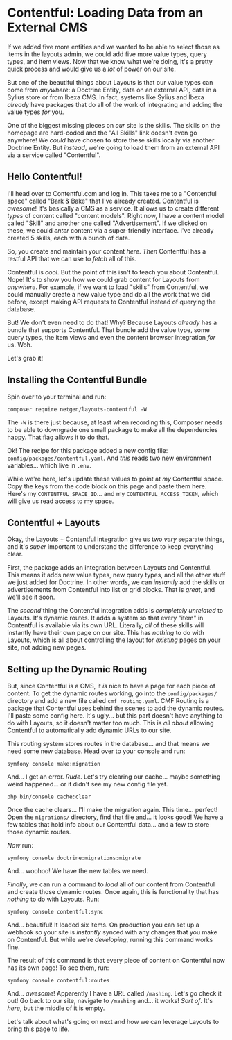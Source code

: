 # Contentful: Loading Data from an External CMS

If we added five more entities and we wanted to be able to select those as items
in the layouts admin, we could add five more value types, query types, and item views.
Now that we know what we're doing, it's a pretty quick process and would give us a
*lot* of power on our site.

But one of the beautiful things about Layouts is that our value types can come from
*anywhere*: a Doctrine Entity, data on an external API, data in a Sylius store or
from Ibexa CMS. In fact, systems like Sylius and Ibexa *already* have packages that
do all of the work of integrating and adding the value types *for* you.

One of the biggest missing pieces on *our* site is the skills. The skills
on the homepage are hard-coded and the "All Skills" link doesn't even go anywhere!
We *could* have chosen to store these skills locally via another Doctrine Entity.
But *instead*, we're going to load them from an external API via a service called
"Contentful".

## Hello Contentful!

I'll head over to Contentful.com and log in. This takes me to a "Contentful space"
called "Bark & Bake" that I've already created. Contentful is *awesome*! It's
basically a CMS as a service. It allows us to create different *types* of content
called "content models". Right now, I have a content model called "Skill" and another
one called "Advertisement". If we clicked on these, we could *enter* content via a
super-friendly interface. I've already created 5 skills, each with a bunch of data.

So, you create and maintain your content *here*. *Then* Contentful has a restful
API that we can use to *fetch* all of this.

Contentful is *cool*. But the point of this isn't to teach you about Contentful.
Nope! It's to show you how we could grab content for Layouts from *anywhere*. For
example, if we want to load "skills" from Contentful, we could manually create a
new value type and do all the work that we did before, except making API requests
to Contentful instead of querying the database.

But! We don't even need to do that! Why? Because Layouts *already* has a bundle
that supports Contentful. That bundle add the value type, some query types, the
item views and even the content browser integration *for* us. Woh.

Let's grab it!

## Installing the Contentful Bundle

Spin over to your terminal and run:

```terminal
composer require netgen/layouts-contentful -W
```

The `-W` is there just because, at least when recording this, Composer needs to be
able to downgrade one small package to make all the dependencies happy. That flag
allows it to do that.

Ok! The recipe for this package added a new config file:
`config/packages/contentful.yaml`. And *this* reads two new environment variables...
which live in `.env`.

While we're here, let's update these values to point at *my* Contentful space.
Copy the keys from the code block on this page and paste them here. Here's my
`CONTENTFUL_SPACE_ID`... and my `CONTENTFUL_ACCESS_TOKEN`, which will give us
read access to my space.

## Contentful + Layouts

Okay, the Layouts + Contentful integration give us two *very* separate things, and
it's *super* important to understand the difference to keep everything clear.

First, the package adds an integration between Layouts and Contentful. This means
it adds new value types, new query types, and all the other stuff we just added
for Doctrine. In other words, we can *instantly* add the skills or advertisements
from Contentful into list or grid blocks. That is *great*, and we'll see it soon.

The *second* thing the Contentful integration adds is *completely unrelated* to
Layouts. It's dynamic routes. It adds a system so that every "item" in Contentful
is available via its own URL. Literally, *all* of these skills will instantly have
their own page on our site. This has *nothing* to do with Layouts, which is all
about controlling the layout for *existing* pages on your site, not adding new
pages.

## Setting up the Dynamic Routing

But, since Contentful is a CMS, it *is* nice to have a page for each piece of
content. To get the dynamic routes working, go into the `config/packages/` directory
and add a new file called `cmf_routing.yaml`. CMF Routing is a package that Contentful
uses behind the scenes to add the dynamic routes. I'll paste some config here.
It's ugly... but this part doesn't have anything to do with Layouts, so it
doesn't matter too much. This is *all about* allowing Contentful to automatically
add dynamic URLs to our site.

This routing system stores routes in the database... and that means we need some
new database. Head over to your console and run:

```terminal
symfony console make:migration
```

And... I get an error. *Rude*. Let's try clearing our cache... maybe something weird
happened... or it didn't see my new config file yet.

```terminal-silent
php bin/console cache:clear
```

Once the cache clears... I'll make the migration again. This time... perfect!
Open the `migrations/` directory, find that file and... it looks good! We have
a few tables that hold info about our Contentful data... and a few to store
those dynamic routes.

*Now* run:

```terminal
symfony console doctrine:migrations:migrate
```

And... woohoo! We have the new tables we need.

*Finally*, we can run a command to *load* all of our content from Contentful and
create those dynamic routes. Once again, this is functionality that has *nothing*
to do with Layouts. Run:

```terminal
symfony console contentful:sync
```

And... beautiful! It loaded six items. On production you can set up a webhook so
your site is *instantly* synced with any changes that you make on Contentful. But
while we're *developing*, running this command works fine.

The result of this command is that every piece of content on Contentful now has its
own page! To see them, run:

```terminal
symfony console contentful:routes
```

And... *awesome*! Apparently I have a URL called `/mashing`. Let's go check it out!
Go back to our site, navigate to `/mashing` and... it works! *Sort of*. It's *here*,
but the middle of it is empty.

Let's talk about what's going on next and how we can leverage Layouts to bring this
page to life.
